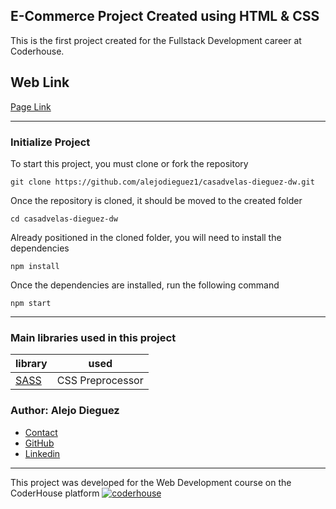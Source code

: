 ## E-Commerce Project Created using HTML & CSS

This is the first project created for the Fullstack Development career at Coderhouse.

## Web Link
[Page Link](#)

---
### Initialize Project
To start this project, you must clone or fork the repository

    git clone https://github.com/alejodieguez1/casadvelas-dieguez-dw.git

Once the repository is cloned, it should be moved to the created folder

    cd casadvelas-dieguez-dw
    
Already positioned in the cloned folder, you will need to install the dependencies

    npm install
    
Once the dependencies are installed, run the following command

    npm start
    
    
---
### Main libraries used in this project

| library                                                          | used                      |
| ---------------------------------------------------------------- | ------------------------- |
| [SASS](https://sass-lang.com/)                  | CSS Preprocessor     |

### Author: Alejo Dieguez

- [Contact](mailto:alejodieguez2012@gmail.com)
- [GitHub](https://github.com/alejodieguez1)
- [Linkedin](https://www.linkedin.com/in/alejo-dieguez-b244901a9/)



---
This project was developed for the Web Development course on the CoderHouse platform [![coderhouse](https://emprelatam.com/wp-content/uploads/2019/10/logos-coderhouse-01.png)](https://www.coderhouse.com/)

